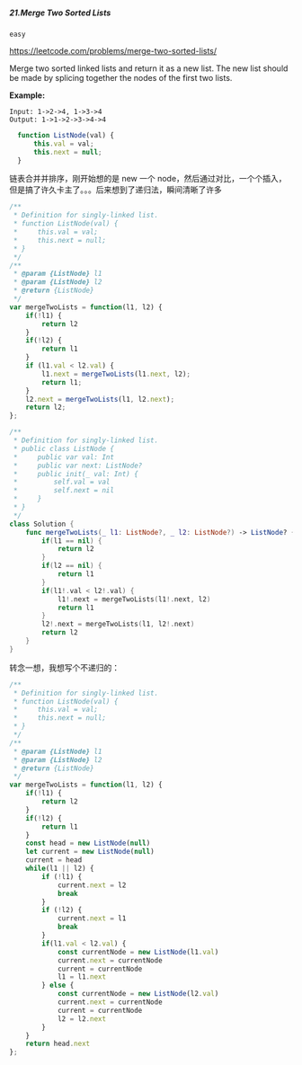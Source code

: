 ##### 21.Merge Two Sorted Lists

`easy`

https://leetcode.com/problems/merge-two-sorted-lists/

Merge two sorted linked lists and return it as a new list. The new list should be made by splicing together the nodes of the first two lists.

**Example:**

```
Input: 1->2->4, 1->3->4
Output: 1->1->2->3->4->4
```

~~~javascript
  function ListNode(val) {
      this.val = val;
      this.next = null;
  }
~~~

链表合并并排序，刚开始想的是 new 一个 node，然后通过对比，一个个插入，但是搞了许久卡主了。。。后来想到了递归法，瞬间清晰了许多

~~~javascript
/**
 * Definition for singly-linked list.
 * function ListNode(val) {
 *     this.val = val;
 *     this.next = null;
 * }
 */
/**
 * @param {ListNode} l1
 * @param {ListNode} l2
 * @return {ListNode}
 */
var mergeTwoLists = function(l1, l2) {
    if(!l1) {
        return l2
    }
    if(!l2) {
        return l1
    }
    if (l1.val < l2.val) {
        l1.next = mergeTwoLists(l1.next, l2);
        return l1;
    }
    l2.next = mergeTwoLists(l1, l2.next);
    return l2;
};
~~~

~~~swift
/**
 * Definition for singly-linked list.
 * public class ListNode {
 *     public var val: Int
 *     public var next: ListNode?
 *     public init(_ val: Int) {
 *         self.val = val
 *         self.next = nil
 *     }
 * }
 */
class Solution {
    func mergeTwoLists(_ l1: ListNode?, _ l2: ListNode?) -> ListNode? {
        if(l1 == nil) {
            return l2
        }
        if(l2 == nil) {
            return l1
        }
        if(l1!.val < l2!.val) {
            l1!.next = mergeTwoLists(l1!.next, l2)
            return l1
        }
        l2!.next = mergeTwoLists(l1, l2!.next)
        return l2
    }
}
~~~



转念一想，我想写个不递归的：

~~~javascript
/**
 * Definition for singly-linked list.
 * function ListNode(val) {
 *     this.val = val;
 *     this.next = null;
 * }
 */
/**
 * @param {ListNode} l1
 * @param {ListNode} l2
 * @return {ListNode}
 */
var mergeTwoLists = function(l1, l2) {
    if(!l1) {
        return l2
    }
    if(!l2) {
        return l1
    }
    const head = new ListNode(null)
    let current = new ListNode(null)
    current = head
    while(l1 || l2) {
        if (!l1) {
            current.next = l2
            break
        }
        if (!l2) {
            current.next = l1
            break
        }
        if(l1.val < l2.val) { 
            const currentNode = new ListNode(l1.val)
            current.next = currentNode
            current = currentNode
            l1 = l1.next
        } else {
            const currentNode = new ListNode(l2.val)
            current.next = currentNode
            current = currentNode
            l2 = l2.next
        }
    }
    return head.next
};
~~~

